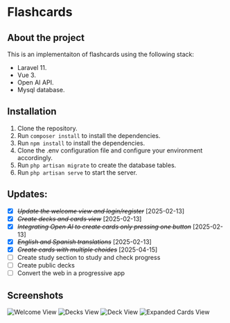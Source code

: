 # Flashcards

## About the project

This is an implementaiton of flashcards using the following stack:

-   Laravel 11.
-   Vue 3.
-   Open AI API.
-   Mysql database.

## Installation

1. Clone the repository.
2. Run `composer install` to install the dependencies.
3. Run `npm install` to install the dependencies.
4. Clone the .env configuration file and configure your environment accordingly.
5. Run `php artisan migrate` to create the database tables.
6. Run `php artisan serve` to start the server.

## Updates:

-   [x] ~~_Update the welcome view and login/register_~~ [2025-02-13]
-   [x] ~~_Create decks and cards view_~~ [2025-02-13]
-   [x] ~~_Integrating Open AI to create cards only pressing one button_~~ [2025-02-13]
-   [x] ~~_English and Spanish translations_~~ [2025-02-13]
-   [x] ~~_Create cards with multiple choides_~~ [2025-04-15]
-   [ ] Create study section to study and check progress
-   [ ] Create public decks
-   [ ] Convert the web in a progressive app

## Screenshots

![Welcome View](https://github.com/user-attachments/assets/867dcff5-a261-41a7-ac99-30686b676fcd)
![Decks View](https://github.com/user-attachments/assets/f0288e15-3d05-4ff8-a4a7-8f5616da13a8)
![Deck View](https://github.com/user-attachments/assets/54d2713a-84ca-47dd-866d-b30de60ffc65)
![Expanded Cards View](https://github.com/user-attachments/assets/4ae04db1-f936-4bb6-ba63-4171cca2dc31)
